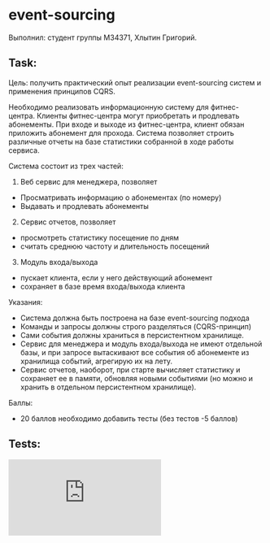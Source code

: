# event-sourcing

Выполнил: студент группы М34371, Хлытин Григорий.

## Task:

Цель: получить практический опыт реализации event-sourcing систем и применения принципов CQRS.

Необходимо реализовать информационную систему для фитнес-центра. Клиенты фитнес-центра могут приобретать и продлевать
абонементы. При входе и выходе из фитнес-центра, клиент обязан приложить абонемент для прохода. Система позволяет
строить различные отчеты на базе статистики собранной в ходе работы сервиса.

Система состоит из трех частей:

1. Веб сервис для менеджера, позволяет

+ Просматривать информацию о абонементах (по номеру)
+ Выдавать и продлевать абонементы

2. Сервис отчетов, позволяет

+ просмотреть статистику посещение по дням
+ считать среднюю частоту и длительность посещений

3. Модуль входа/выхода

+ пускает клиента, если у него действующий абонемент
+ сохраняет в базе время входа/выхода клиента

Указания:

+ Система должна быть построена на базе event-sourcing подхода
+ Команды и запросы должны строго разделяться (CQRS-принцип)
+ Сами события должны храниться в персистентном хранилище.
+ Сервис для менеджера и модуль входа/выхода не имеют отдельной базы, и при запросе вытаскивают все события об
  абонементе из хранилища событий, агрегирую их на лету.
+ Сервис отчетов, наоборот, при старте вычисляет статистику и сохраняет ее в памяти, обновляя новыми событиями (но можно
  и хранить в отдельном персистентном хранилище).

Баллы:

+ 20 баллов необходимо добавить тесты (без тестов -5 баллов)

## Tests:

![log](https://github.com/grifguitar/soft-design/blob/main/event-sourcing/log.pdf)

